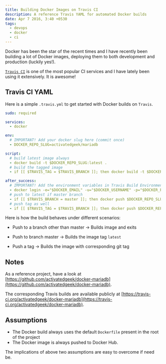 ```yaml
---
title: Building Docker Images on Travis CI
description: A reference Travis YAML for automated Docker builds
date: Apr 7 2016, 3:40 +0530
tags:
  - devops
  - docker
  - ci
---
```


Docker has been the star of the recent times and I have recently been
building a lot of Docker images, deploying them to both development and
production (luckily yes!).

[`Travis CI`](https://travis-ci.org) is one of the most popular CI services and
I have lately been using it extensively. It is awesome!

## Travis CI YAML

Here is a simple `.travis.yml` to get started with Docker builds on `Travis`.

```yml
sudo: required

services:
  - docker

env:
  # IMPORTANT! Add your docker slug here (commit once)
  - DOCKER_REPO_SLUG=activatedgeek/mariadb

script:
  # build latest image always
  - docker build -t $DOCKER_REPO_SLUG:latest .
  # build the tagged image
  - if [[ $TRAVIS_TAG = $TRAVIS_BRANCH ]]; then docker build -t $DOCKER_REPO_SLUG:$TRAVIS_BRANCH .; else true ; fi

after_success:
  # IMPORTANT! Add the environment variables in Travis Build Environment (one time!)
  - docker login -e="$DOCKER_EMAIL" -u="$DOCKER_USERNAME" -p="$DOCKER_PASSWORD"
  # push to latest if master branch
  - if [[ $TRAVIS_BRANCH = master ]]; then docker push $DOCKER_REPO_SLUG:latest; else true; fi
  # push tag as well
  - if [[ $TRAVIS_TAG = $TRAVIS_BRANCH ]]; then docker push $DOCKER_REPO_SLUG:$TRAVIS_TAG; else true ; fi
```

Here is how the build behaves under different scenarios:

- Push to a branch other than master -> Builds image and exits

- Push to branch master -> Builds the image tag `latest`

- Push a tag -> Builds the image with corresponding git tag

## Notes

As a reference project, have a look at
[https://github.com/activatedgeek/docker-mariadb](https://github.com/activatedgeek/docker-mariadb).

The corresponding Travis builds are available publicly at
[https://travis-ci.org/activatedgeek/docker-mariadb](https://travis-ci.org/activatedgeek/docker-mariadb).

## Assumptions

- The Docker build always uses the default `Dockerfile` present in the root of the project
- The Docker image is always pushed to Docker Hub.

The implications of above two assumptions are easy to overcome if need be.
